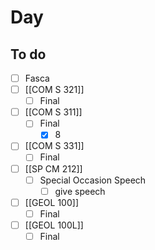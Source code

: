 

# Day 

## To do
- [ ] Fasca
- [ ] [[COM S 321]]
	- [ ] Final
- [ ] [[COM S 311]]
	- [ ] Final
		- [x] 8
- [ ] [[COM S 331]]
	- [ ] Final
- [ ] [[SP CM 212]]
	- [ ] Special Occasion Speech
		- [ ]  give speech 
- [ ]  [[GEOL 100]]
	- [ ]  Final
- [ ]  [[GEOL 100L]]
	- [ ]  Final